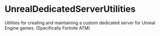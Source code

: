# UnrealDedicatedServerUtilities
Utilities for creating and maintaining a custom dedicated server for Unreal Engine games. (Specifically Fortnite ATM)
